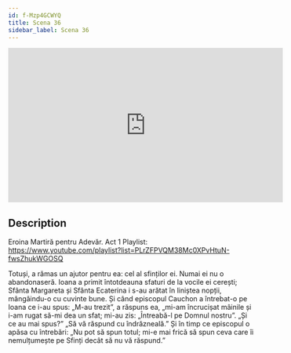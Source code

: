 ```yaml
---
id: f-Mzp4GCWYQ
title: Scena 36
sidebar_label: Scena 36
---
```


<iframe
  width="560"
  height="315"
  src="https://www.youtube.com/embed/f-Mzp4GCWYQ"
  title="YouTube video player"
  frameborder="0"
  allow="accelerometer; autoplay; clipboard-write; encrypted-media; gyroscope; picture-in-picture; web-share"
  referrerpolicy="strict-origin-when-cross-origin"
  allowfullscreen
></iframe>

## Description

Eroina Martiră pentru Adevăr. Act 1 
Playlist: https://www.youtube.com/playlist?list=PLrZFPVQM38Mc0XPvHtuN-fwsZhukWGOSQ 

Totuși, a rămas un ajutor pentru ea: cel al sfinților ei. Numai ei nu o abandonaseră. Ioana a primit întotdeauna sfaturi de la vocile ei cerești; Sfânta Margareta și Sfânta Ecaterina i s-au arătat în liniștea nopții, mângâindu-o cu cuvinte bune. Și când episcopul Cauchon a întrebat-o pe Ioana ce i-au spus:
„M-au trezit”, a răspuns ea, „mi-am încrucișat mâinile și i-am rugat să-mi dea un sfat; mi-au zis: „Întreabă-l pe Domnul nostru”.
„Și ce au mai spus?”
„Să vă răspund cu îndrăzneală.”
Și în timp ce episcopul o apăsa cu întrebări:
„Nu pot să spun totul; mi-e mai frică să spun ceva care îi nemulțumește pe Sfinți decât să nu vă răspund.”
